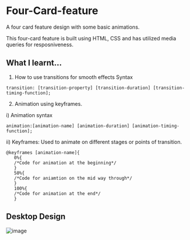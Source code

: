 # Four-Card-feature
A four card feature design with some basic animations.

This four-card feature is built using HTML, CSS and has utilized media queries for resposniveness.

## What I learnt...
1) How to use transitions for smooth effects
Syntax
```
transition: [transition-property] [transition-duration] [transition-timing-function];
```
2) Animation using keyframes.

  i) Animation syntax
  ```
  animation:[animation-name] [animation-duration] [animation-timing-function];
  ```
  ii) Keyframes:  Used to animate on different stages or points of transition.
  ```
  @keyframes [animation-name]{
     0%{
     /*Code for animation at the beginning*/
     }
     50%{
     /*Code for aniamtion on the mid way through*/
     }
     100%{
     /*Code for animation at the end*/
     }
   ```
## Desktop Design
![image](https://user-images.githubusercontent.com/78952955/141609874-5c649780-26c3-4a0f-b5e1-fa6380174b68.png)

